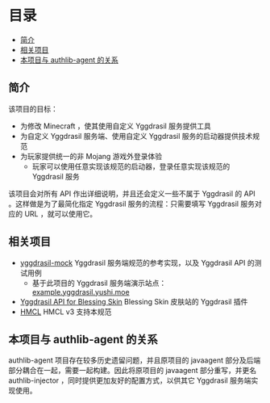 <!-- START doctoc generated TOC please keep comment here to allow auto update -->
<!-- DON'T EDIT THIS SECTION, INSTEAD RE-RUN doctoc TO UPDATE -->
目录
=================

- [简介](#%E7%AE%80%E4%BB%8B)
- [相关项目](#%E7%9B%B8%E5%85%B3%E9%A1%B9%E7%9B%AE)
- [本项目与 authlib-agent 的关系](#%E6%9C%AC%E9%A1%B9%E7%9B%AE%E4%B8%8E-authlib-agent-%E7%9A%84%E5%85%B3%E7%B3%BB)

<!-- END doctoc generated TOC please keep comment here to allow auto update -->

## 简介
该项目的目标：
 * 为修改 Minecraft ，使其使用自定义 Yggdrasil 服务提供工具
 * 为自定义 Yggdrasil 服务端、使用自定义 Yggdrasil 服务的启动器提供技术规范
 * 为玩家提供统一的非 Mojang 游戏外登录体验
   * 玩家可以使用任意实现该规范的启动器，登录任意实现该规范的 Yggdrasil 服务

该项目会对所有 API 作出详细说明，并且还会定义一些不属于 Yggdrasil 的 API 。这样做是为了最简化指定 Yggdrasil 服务的流程：只需要填写 Yggdrasil 服务对应的 URL ，就可以使用它。

## 相关项目
 * [yggdrasil-mock](https://github.com/to2mbn/yggdrasil-mock)
    Yggdrasil 服务端规范的参考实现，以及 Yggdrasil API 的测试用例
	* 基于此项目的 Yggdrasil 服务端演示站点：[example.yggdrasil.yushi.moe](https://github.com/to2mbn/yggdrasil-mock/wiki/%E6%BC%94%E7%A4%BA%E7%AB%99%E7%82%B9)
 * [Yggdrasil API for Blessing Skin](https://github.com/printempw/yggdrasil-api)
    Blessing Skin 皮肤站的 Yggdrasil 插件
 * [HMCL](https://github.com/huanghongxun/HMCL)
    HMCL v3 支持本规范

## 本项目与 authlib-agent 的关系
authlib-agent 项目存在较多历史遗留问题，并且原项目的 javaagent 部分及后端部分耦合在一起，需要一起构建。因此将原项目的 javaagent 部分重写，并更名 authlib-injector ，同时提供更加友好的配置方式，以供其它 Yggdrasil 服务端实现使用。
